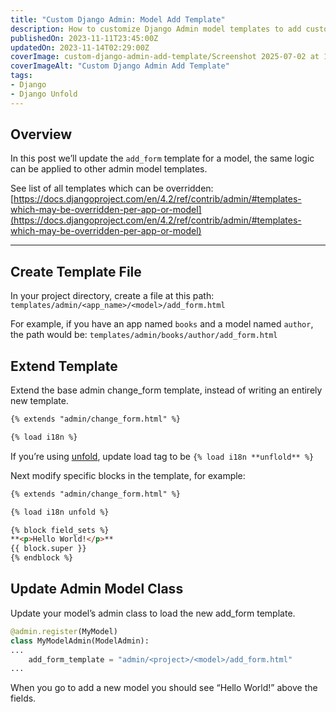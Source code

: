 ```yaml
---
title: "Custom Django Admin: Model Add Template"
description: How to customize Django Admin model templates to add custom content.
publishedOn: 2023-11-11T23:45:00Z
updatedOn: 2023-11-14T02:29:00Z
coverImage: custom-django-admin-add-template/Screenshot 2025-07-02 at 17.42.10.png
coverImageAlt: "Custom Django Admin Add Template"
tags:
- Django
- Django Unfold
---
```


## Overview

In this post we’ll update the `add_form` template for a model, the same logic can be applied to other admin model templates.

See list of all templates which can be overridden:
[https://docs.djangoproject.com/en/4.2/ref/contrib/admin/#templates-which-may-be-overridden-per-app-or-model](https://docs.djangoproject.com/en/4.2/ref/contrib/admin/#templates-which-may-be-overridden-per-app-or-model)

---


## Create Template File

In your project directory, create a file at this path: `templates/admin/<app_name>/<model>/add_form.html`

For example, if you have an app named `books` and a model named `author`, the path would be: `templates/admin/books/author/add_form.html`


## Extend Template

Extend the base admin change_form template, instead of writing an entirely new template.

```html
{% extends "admin/change_form.html" %}

{% load i18n %}
```

If you’re using [unfold](https://unfoldadmin.com/), update load tag to be `{% load i18n **unflold** %}`

Next modify specific blocks in the template, for example:

```html
{% extends "admin/change_form.html" %}

{% load i18n unfold %}

{% block field_sets %}
**<p>Hello World!</p>**
{{ block.super }}
{% endblock %}
```


## Update Admin Model Class

Update your model’s admin class to load the new add_form template.

```python
@admin.register(MyModel)
class MyModelAdmin(ModelAdmin):
...
    add_form_template = "admin/<project>/<model>/add_form.html"
...
```

When you go to add a new model you should see “Hello World!” above the fields.
